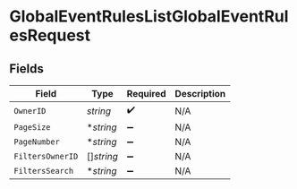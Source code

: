 # GlobalEventRulesListGlobalEventRulesRequest


## Fields

| Field              | Type               | Required           | Description        |
| ------------------ | ------------------ | ------------------ | ------------------ |
| `OwnerID`          | *string*           | :heavy_check_mark: | N/A                |
| `PageSize`         | **string*          | :heavy_minus_sign: | N/A                |
| `PageNumber`       | **string*          | :heavy_minus_sign: | N/A                |
| `FiltersOwnerID`   | []*string*         | :heavy_minus_sign: | N/A                |
| `FiltersSearch`    | **string*          | :heavy_minus_sign: | N/A                |